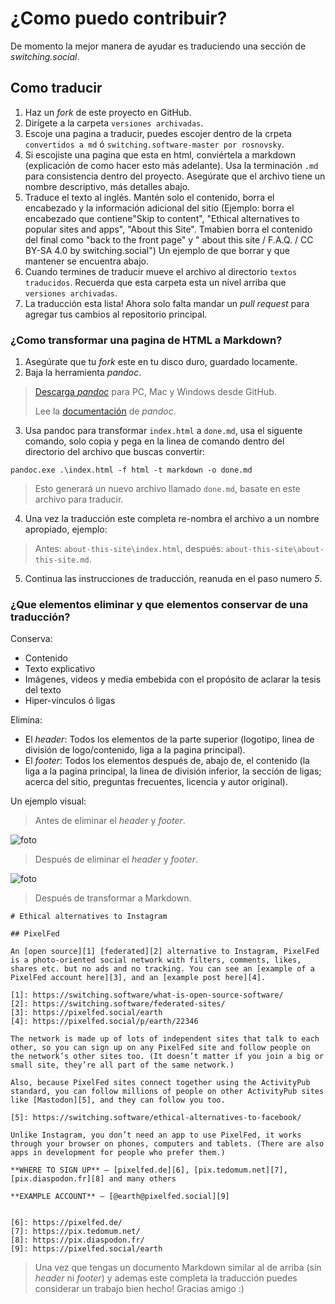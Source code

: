 # ¿Como puedo contribuir?

De momento la mejor manera de ayudar es traduciendo una sección de *switching.social*.

## Como traducir

1. Haz un *fork* de este proyecto en GitHub.
2. Dirígete a la carpeta `versiones archivadas`.
3. Escoje una pagina a traducir, puedes escojer dentro de la crpeta `convertidos a md` ó `switching.software-master por rosnovsky`.
4. Si escojiste una pagina que esta en html, conviértela a markdown (explicación de como hacer esto más adelante). Usa la terminación `.md` para consistencia dentro del proyecto. Asegúrate que el archivo tiene un nombre descriptivo, más detalles abajo.
5. Traduce el texto al inglés. Mantén solo el contenido, borra el encabezado y la información adicional del sitio (Ejemplo: borra el encabezado que contiene"Skip to content", "Ethical alternatives to popular sites and apps", "About this Site". Tmabien borra el contenido del final como "back to the front page" y " about this site / F.A.Q. / CC BY-SA 4.0 by switching.social") Un ejemplo de que borrar y que mantener se encuentra abajo.
6. Cuando termines de traducir mueve el archivo al directorio `textos traducidos`. Recuerda que esta carpeta esta un nivel arriba que `versiones archivadas`.
7. La traducción esta lista! Ahora solo falta mandar un *pull request* para agregar tus cambios al repositorio principal.

### ¿Como transformar una pagina de HTML a Markdown?

1. Asegúrate que tu *fork* este en tu disco duro, guardado locamente.
2. Baja la herramienta *pandoc*.

> [Descarga *pandoc*](https://github.com/jgm/pandoc/releases/latest) para PC, Mac y Windows desde GitHub.
> 
> Lee la [documentación](https://pandoc.org/MANUAL.pdf) de *pandoc*.

3. Usa pandoc para transformar `index.html` a `done.md`, usa el siguente comando, solo copia y pega en la linea de comando dentro del directorio del archivo que buscas convertir:

```
pandoc.exe .\index.html -f html -t markdown -o done.md
```

> Esto generará un nuevo archivo llamado `done.md`, basate en este archivo para traducir.

4. Una vez la traducción este completa re-nombra el archivo a un nombre apropiado, ejemplo:

> Antes: `about-this-site\index.html`, después: `about-this-site\about-this-site.md`.

5. Continua las instrucciones de traducción, reanuda en el paso numero *5*.


### ¿Que elementos eliminar y que elementos conservar de una traducción?

Conserva:

* Contenido
* Texto explicativo
* Imágenes, videos y media embebida con el propósito de aclarar la tesis del texto
* Hiper-vínculos ó ligas

Elimina:

* El *header*: Todos los elementos de la parte superior (logotipo, linea de división de logo/contenido, liga a la pagina principal).
* El *footer*: Todos los elementos después de, abajo de, el contenido (la liga a la pagina principal, la linea de división inferior, la sección de ligas; acerca del sitio, preguntas frecuentes, licencia y autor original).

Un ejemplo visual:

> Antes de eliminar el *header* y *footer*.

![foto](/imágenes/con-header.JPG)

> Después de eliminar el *header* y *footer*.

![foto](/imágenes/sin-header.JPG)

> Después de transformar a Markdown.


```
# Ethical alternatives to Instagram

## PixelFed

An [open source][1] [federated][2] alternative to Instagram, PixelFed is a photo-oriented social network with filters, comments, likes, shares etc. but no ads and no tracking. You can see an [example of a PixelFed account here][3], and an [example post here][4].

[1]: https://switching.software/what-is-open-source-software/
[2]: https://switching.software/federated-sites/
[3]: https://pixelfed.social/earth
[4]: https://pixelfed.social/p/earth/22346

The network is made up of lots of independent sites that talk to each other, so you can sign up on any PixelFed site and follow people on the network’s other sites too. (It doesn’t matter if you join a big or small site, they’re all part of the same network.)

Also, because PixelFed sites connect together using the ActivityPub standard, you can follow millions of people on other ActivityPub sites like [Mastodon][5], and they can follow you too.

[5]: https://switching.software/ethical-alternatives-to-facebook/

Unlike Instagram, you don’t need an app to use PixelFed, it works through your browser on phones, computers and tablets. (There are also apps in development for people who prefer them.)

**WHERE TO SIGN UP** – [pixelfed.de][6], [pix.tedomum.net][7], [pix.diaspodon.fr][8] and many others

**EXAMPLE ACCOUNT** – [@earth@pixelfed.social][9]


[6]: https://pixelfed.de/
[7]: https://pix.tedomum.net/
[8]: https://pix.diaspodon.fr/
[9]: https://pixelfed.social/earth

```

> Una vez que tengas un documento Markdown similar al de arriba (sin *header* ni *footer*) y ademas este completa la traducción puedes considerar un trabajo bien hecho! Gracias amigo :)